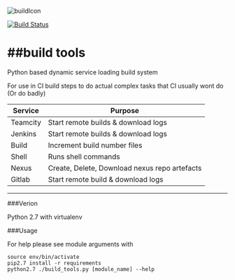 ![buildIcon](http://i.imgur.com/xzrllfC.png)

[![Build Status](https://travis-ci.org/AlexsJones/build_tools.svg?branch=master)](https://travis-ci.org/AlexsJones/build_tools)

##build tools
===========

Python based dynamic service loading build system

For use in CI build steps to do actual complex tasks that CI usually wont do (Or do badly)

| Service | Purpose |
|---------|-----------------------------------------------|
| Teamcity| Start remote builds & download logs           |
| Jenkins | Start remote builds & download logs           |
| Build   | Increment build  number files                 |
| Shell   | Runs shell commands                           |
| Nexus   | Create, Delete, Download nexus repo artefacts |
| Gitlab  | Start remote build & download logs            |
---
###Verion

Python 2.7 with virtualenv

###Usage

For help please see module arguments with 

```
source env/bin/activate
pip2.7 install -r requirements
python2.7 ./build_tools.py [module_name] --help

```

